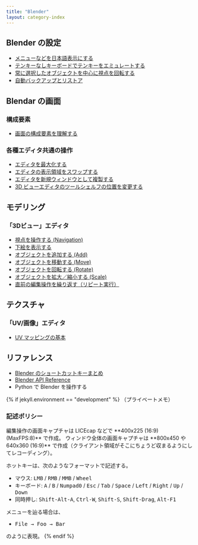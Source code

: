 ```yaml
---
title: "Blender"
layout: category-index
---
```


Blender の設定
----
- [メニューなどを日本語表示にする](settings/japanese.html)
- [テンキーなしキーボードでテンキーをエミュレートする](settings/emulate-tenkeys.html)
- [常に選択したオブジェクトを中心に視点を回転する](settings/rotate-around-selection.html)
- [自動バックアップとリストア](settings/backup.html)

Blendar の画面
----
### 構成要素
- [画面の構成要素を理解する](ui/window.html)

### 各種エディタ共通の操作
- [エディタを最大化する](ui/expand-editor.html)
- [エディタの表示領域をスワップする](ui/swap-editors.html)
- [エディタを新規ウィンドウとして複製する](ui/duplicate-window.html)
- [3D ビューエディタのツールシェルフの位置を変更する](ui/flip-regions.html)


モデリング
----

### 「3Dビュー」エディタ
- [視点を操作する (Navigation)](basic/navigation.html)
- [下絵を表示する](basic/underdrawing.html)
- [オブジェクトを追加する (Add)](basic/add.html)
- [オブジェクトを移動する (Move)](basic/move.html)
- [オブジェクトを回転する (Rotate)](basic/rotate.html)
- [オブジェクトを拡大／縮小する (Scale)](basic/scale.html)
- [直前の編集操作を繰り返す（リピート実行）](ui/repeat.html)


テクスチャ
----

### 「UV/画像」エディタ
- [UV マッピングの基本](texture/uv-mapping.html)


リファレンス
----
- [Blender のショートカットキーまとめ](shortcut/)
- [Blender API Reference](https://docs.blender.org/api/blender_python_api_current/)
- Python で Blender を操作する <!-- scripting/ -->


{% if jekyll.environment == "development" %}
（プライベートメモ）
<h3>記述ポリシー</h3>
編集操作の画面キャプチャは LICEcap などで **400x225 (16:9) (MaxFPS:8)** で作成。
ウィンドウ全体の画面キャプチャは **800x450 や 640x360 (16:9)** で作成（クライアント領域がそこにちょうど収まるようにしてレコーディング）。

ホットキーは、次のようなフォーマットで記述する。

- マウス: <kbd>LMB</kbd> / <kbd>RMB</kbd> / <kbd>MMB</kbd> / <kbd>Wheel</kbd>
- キーボード: <kbd>A</kbd> / <kbd>B</kbd> / <kbd>Numpad0</kbd> / <kbd>Esc</kbd> / <kbd>Tab</kbd> / <kbd>Space</kbd> / <kbd>Left</kbd> / <kbd>Right</kbd> / <kbd>Up</kbd> / <kbd>Down</kbd>
- 同時押し: <kbd>Shift-Alt-A</kbd>, <kbd>Ctrl-W</kbd>, <kbd>Shift-S</kbd>, <kbd>Shift-Drag</kbd>, <kbd>Alt-F1</kbd>

メニューを辿る場合は、

- <kbd><kbd><samp>File</samp></kbd> → <kbd><samp>Foo</samp></kbd> → <kbd><samp>Bar</samp></kbd></kbd>

のように表現。
{% endif %}


